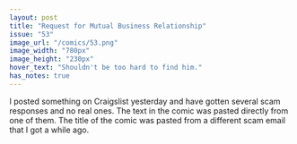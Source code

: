 ```yaml
---
layout: post
title: "Request for Mutual Business Relationship"
issue: "53"
image_url: "/comics/53.png"
image_width: "780px"
image_height: "230px"
hover_text: "Shouldn't be too hard to find him."
has_notes: true
---
```

I posted something on Craigslist yesterday and have gotten several scam responses and no real ones.  The text in the comic was pasted directly from one of them.  The title of the comic was pasted from a different scam email that I got a while ago.
